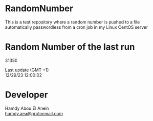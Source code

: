 # RandomNumber    
This is a test repository where a random number is pushed to a file automatically passwordless from a cron job in my Linux CentOS server    
# Random Number of the last run   
31350
      
Last update (GMT +1)    
12/29/23 12:00:02
# Developer    
Hamdy Abou El Anein   
hamdy.aea@protonmail.com
